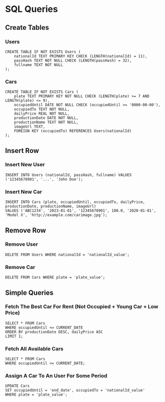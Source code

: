 # SQL Queries

## Create Tables

### Users

```sqlite
CREATE TABLE IF NOT EXISTS Users (
    nationalId TEXT PRIMARY KEY CHECK (LENGTH(nationalId) = 11),
    passHash TEXT NOT NULL CHECK (LENGTH(passHash) = 32),
    fullname TEXT NOT NULL
);
```

### Cars

``` sqlite
CREATE TABLE IF NOT EXISTS Cars (
    plate TEXT PRIMARY KEY NOT NULL CHECK (LENGTH(plate) >= 7 AND LENGTH(plate) <= 9),
    occupiedUntil DATE NOT NULL CHECK (occupiedUntil >= '0000-00-00'),
    occupiedTo TEXT NOT NULL,
    dailyPrice REAL NOT NULL,
    productionDate DATE NOT NULL,
    productionName TEXT NOT NULL,
    imageUrl TEXT,
    FOREIGN KEY (occupiedTo) REFERENCES Users(nationalId)
);
```

## Insert Row

### Insert New User

```sqlite
INSERT INTO Users (nationalId, passHash, fullname) VALUES ('12345678901', '...', 'John Doe');
```

### Insert New Car

```sqlite
INSERT INTO Cars (plate, occupiedUntil, occupiedTo, dailyPrice, productionDate, productionName, imageUrl) 
VALUES ('ABC1234', '2023-01-01', '12345678901', 100.0, '2020-01-01', 'Model X', 'http://example.com/carimage.jpg');
```

## Remove Row

### Remove User

```sqlite
DELETE FROM Users WHERE nationalId = 'nationalId_value';
```

### Remove Car

```sqlite
DELETE FROM Cars WHERE plate = 'plate_value';
```

## Simple Queries

### Fetch The Best Car For Rent (Not Occupied + Young Car + Low Price)

```sqlite
SELECT * FROM Cars
WHERE occupiedUntil <= CURRENT_DATE
ORDER BY productionDate DESC, dailyPrice ASC
LIMIT 1;
```

### Fetch All Available Cars

```sqlite
SELECT * FROM Cars
WHERE occupiedUntil <= CURRENT_DATE;
```

### Assign A Car To An User For Some Period

```sqlite
UPDATE Cars
SET occupiedUntil = 'end_date', occupiedTo = 'nationalId_value'
WHERE plate = 'plate_value';
```